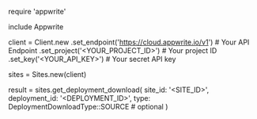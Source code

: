 require 'appwrite'

include Appwrite

client = Client.new
    .set_endpoint('https://cloud.appwrite.io/v1') # Your API Endpoint
    .set_project('<YOUR_PROJECT_ID>') # Your project ID
    .set_key('<YOUR_API_KEY>') # Your secret API key

sites = Sites.new(client)

result = sites.get_deployment_download(
    site_id: '<SITE_ID>',
    deployment_id: '<DEPLOYMENT_ID>',
    type: DeploymentDownloadType::SOURCE # optional
)
